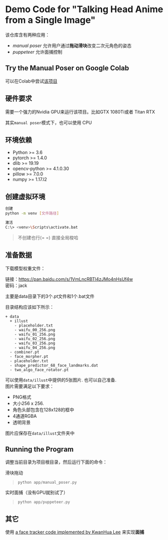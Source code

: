 # Demo Code for "Talking Head Anime from a Single Image"


  
该仓库含有两种应用：  
  
* *manual poser* 允许用户通过**拖动滑块**改变二次元角色的姿态
* *puppeteer* 允许面捕控制

## Try the Manual Poser on Google Colab

可以在Colab中尝试[该项目](https://colab.research.google.com/github/pkhungurn/talking-head-anime-demo/blob/master/tha_colab.ipynb)

## 硬件要求

需要一个强力的Nvidia GPU来运行该项目。比如GTX 1080Ti或者 Titan RTX 

其实`manual poser`模式下，也可以使用 CPU


## 环境依赖

* Python >= 3.6
* pytorch >= 1.4.0
* dlib >= 19.19
* opencv-python >= 4.1.0.30
* pillow >= 7.0.0
* numpy >= 1.17.l2



## 创建虚拟环境

```bash
创建
python -m venv [文件路径]

激活
C:\> <venv>\Scripts\activate.bat
```
> 不创建也行(= =) 直接全局梭哈

## 准备数据
 
下载模型权重文件：

链接：https://pan.baidu.com/s/1VmLncRBTl4zJMo4nHsUf4w  
密码：jack

主要是data目录下的3个.pt文件和1个.bat文件

目录结构应该如下所示：

```
+ data
  + illust
    - placeholder.txt
    - waifu_00_256.png
    - waifu_01_256.png
    - waifu_02_256.png
    - waifu_03_256.png
    - waifu_04_256.png
  - combiner.pt
  - face_morpher.pt
  - placeholder.txt
  - shape_predictor_68_face_landmarks.dat
  - two_algo_face_rotator.pt
```

可以使用`data/illust`中提供的5张图片. 也可以自己准备.  
 图片需要满足以下要求：
* PNG格式  
* 大小256 x 256.
* 角色头部包含在128x128的框中
* 4通道RGBA
* 透明背景

 图片应保存在`data/illust`文件夹中

## Running the Program

调整当前目录为项目根目录，然后运行下面的命令：

滑块拖动

> `python app/manual_poser.py`

实时面捕（没有GPU就别试了）

> `python app/puppeteer.py`

## 其它

使用 [a face tracker code implemented by KwanHua Lee](https://github.com/lincolnhard/head-pose-estimation) 来实现**面捕**

